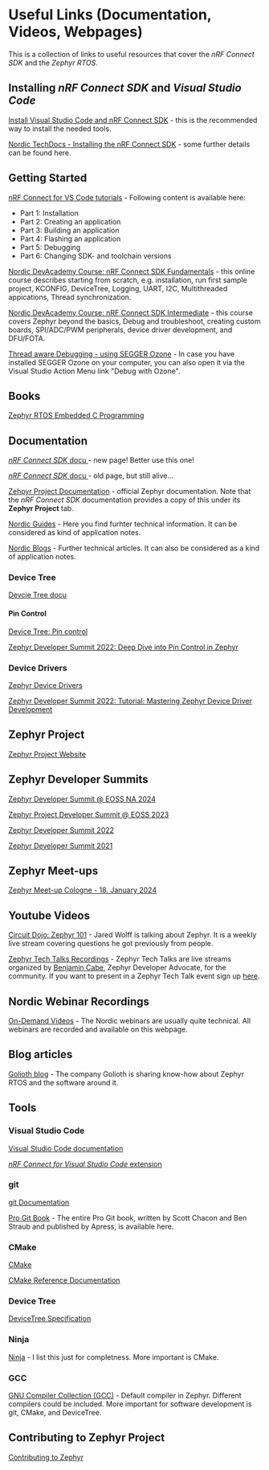 # Useful Links (Documentation, Videos, Webpages)

This is a collection of links to useful resources that cover the _nRF Connect SDK_ and the _Zephyr RTOS_. 

## Installing _nRF Connect SDK_ and _Visual Studio Code_

[Install Visual Studio Code and nRF Connect SDK](https://www.youtube.com/watch?v=EAJdOqsL9m8&list=PLx_tBuQ_KSqEt7NK-H7Lu78lT2OijwIMl&index=1&pp=iAQB) - this is the recommended way to install the needed tools. 

[Nordic TechDocs - Installing the nRF Connect SDK](https://docs.nordicsemi.com/bundle/ncs-latest/page/nrf/installation.html) - some further details can be found here.


## Getting Started

[nRF Connect for VS Code tutorials](https://www.youtube.com/playlist?list=PLx_tBuQ_KSqEt7NK-H7Lu78lT2OijwIMl) - Following content is available here:
- Part 1: Installation
- Part 2: Creating an application
- Part 3: Building an application
- Part 4: Flashing an application
- Part 5: Debugging
- Part 6: Changing SDK- and toolchain versions

[Nordic DevAcademy Course:  nRF Connect SDK Fundamentals](https://academy.nordicsemi.com/courses/nrf-connect-sdk-fundamentals/) - this online course describes starting from scratch, e.g. installation, run first sample project, KCONFIG, DeviceTree, Logging, UART, I2C, Multithreaded appications, Thread synchronization.

[Nordic DevAcademy Course:  nRF Connect SDK Intermediate](https://academy.nordicsemi.com/courses/nrf-connect-sdk-intermediate/) - this course covers Zephyr beyond the basics, Debug and troubleshoot, creating custom boards, SPI/ADC/PWM peripherals, device driver development, and DFU/FOTA. 

[Thread aware Debugging - using SEGGER Ozone](https://devzone.nordicsemi.com/nordic/nordic-blog/b/blog/posts/thread-aware-debugging-with-nrf-connect-sdk) - In case you have installed SEGGER Ozone on your computer, you can also open it via the Visual Studio Action Menu link "Debug with Ozone". 


## Books

[Zephyr RTOS Embedded C Programming](https://link.springer.com/book/10.1007/979-8-8688-0107-5) 


## Documentation

[_nRF Connect SDK_ docu ](https://docs.nordicsemi.com/bundle/ncs-latest/page/nrf/index.html) - new page! Better use this one!

[_nRF Connect SDK_ docu ](https://developer.nordicsemi.com/nRF_Connect_SDK/doc/latest/nrf/index.html) - old page, but still alive...

[Zehpyr Project Documentation](https://docs.zephyrproject.org/latest/index.html) - official Zephyr documentation. Note that the _nRF Connect SDK_ documentation provides a copy of this under its __Zephyr Project__ tab.

[Nordic Guides](https://devzone.nordicsemi.com/guides/) - Here you find furhter technical information. It can be considered as kind of application notes. 

[Nordic Blogs](https://devzone.nordicsemi.com/nordic/nordic-blog/b/blog) - Further technical articles. It can also be considered as a kind of application notes.


### Device Tree

[Devcie Tree docu](https://developer.nordicsemi.com/nRF_Connect_SDK/doc/latest/zephyr/build/dts/index.html)


#### Pin Control

[Device Tree: Pin control](https://developer.nordicsemi.com/nRF_Connect_SDK/doc/latest/zephyr/hardware/pinctrl/index.html)

[Zephyr Developer Summit 2022: Deep Dive into Pin Control in Zephyr](https://www.youtube.com/watch?v=bcTekbGN-Pk)


### Device Drivers

[Zephyr Device Drivers](https://developer.nordicsemi.com/nRF_Connect_SDK/doc/latest/zephyr/kernel/drivers/index.html)

[Zephyr Developer Summit 2022: Tutorial: Mastering Zephyr Device Driver Development](https://www.youtube.com/watch?v=o-f2qCd2AXo)


## Zephyr Project

[Zephyr Project Website](https://www.zephyrproject.org/)


## Zephyr Developer Summits

[Zephyr Developer Summit @ EOSS NA 2024](https://www.youtube.com/playlist?list=PLzRQULb6-ipHnRUuy2UJpqZjTM9FPWtWx)

[Zephyr Project Developer Summit @ EOSS 2023](https://www.youtube.com/watch?v=v6kUPnKs4TU&list=PLbzoR-pLrL6rQLZttVSF_DwzncObtwyM3)

[Zephyr Developer Summit 2022](https://www.youtube.com/playlist?list=PLzRQULb6-ipFDwFONbHu-Qb305hJR7ICe)

[Zephyr Developer Summit 2021](https://www.youtube.com/playlist?list=PLzRQULb6-ipG39tVb-DEkIoSS5wQlbK6i)


## Zephyr Meet-ups

[Zephyr Meet-up Cologne - 18. January 2024](https://www.youtube.com/playlist?list=PLzRQULb6-ipHwJMH35w-P1UIpJ4d07Taj)


## Youtube Videos 

[Circuit Dojo: Zephyr 101](https://www.youtube.com/c/circuitdojo) - Jared Wolff is talking about Zephyr. It is a weekly live stream covering questions he got previously from people. 

[Zephyr Tech Talks Recordings](https://www.youtube.com/playlist?app=desktop&list=PLzRQULb6-ipGs9pwW1NusNO39FYeH7UND&si=CTU9sbV0-XfKJEIY) - Zephyr Tech Talks are live streams organized by [Benjamin Cabe](https://www.linkedin.com/in/benjamincabe/), Zephyr Developer Advocate, for the community. If you want to present in a Zephyr Tech Talk event sign up [here](https://docs.google.com/forms/d/e/1FAIpQLSfWAQ1faaOyFR4dvrbZuyrairjl_yHHQ93gZX8KbxCE4gPQvQ/viewform?pli=1). 


## Nordic Webinar Recordings

[On-Demand Videos](https://webinars.nordicsemi.com/on-demand) - The Nordic webinars are usually quite technical. All webinars are recorded and available on this webpage. 


## Blog articles

[Golioth blog](https://blog.golioth.io/) - The company Golioth is sharing know-how about Zephyr RTOS and the software around it. 


## Tools

### Visual Studio Code

[Visual Studio Code documentation](https://code.visualstudio.com/docs#vscode)

[_nRF Connect for Visual Studio Code_ extension](https://docs.nordicsemi.com/bundle/nrf-connect-vscode/page/index.html)

### git

[git Documentation](https://git-scm.com/doc)

[Pro Git Book](https://git-scm.com/book/en/v2) - The entire Pro Git book, written by Scott Chacon and Ben Straub and published by Apress, is available here. 

### CMake

[CMake](https://cmake.org/)  

[CMake Reference Documentation](https://cmake.org/cmake/help/latest/)

### Device Tree

[DeviceTree Specification](https://www.devicetree.org/)

### Ninja

[Ninja](https://ninja-build.org/) - I list this just for completness. More important is CMake.

### GCC

[GNU Compiler Collection (GCC)](https://gcc.gnu.org/) - Default compiler in Zephyr. Different compilers could be included. More important for software development is git, CMake, and DeviceTree. 

## Contributing to Zephyr Project

[Contributing to Zephyr](https://docs.zephyrproject.org/latest/contribute/index.html)
